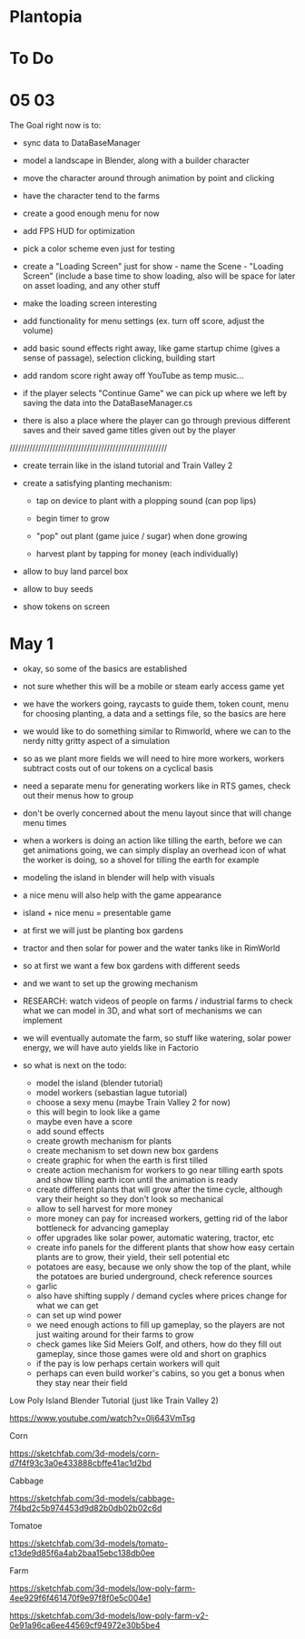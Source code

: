 # Plantopia



# To Do 






# 05 03


The Goal right now is to:

- sync data to DataBaseManager

- model a landscape in Blender, along with a builder character

- move the character around through animation by point and clicking

- have the character tend to the farms

- create a good enough menu for now

- add FPS HUD for optimization

- pick a color scheme even just for testing

- create a "Loading Screen" just for show - name the Scene - "Loading Screen" (include a base time to show loading, also will be space for later on asset loading, and any other stuff

- make the loading screen interesting

- add functionality for menu settings (ex. turn off score, adjust the volume)

- add basic sound effects right away, like game startup chime (gives a sense of passage), selection clicking, building start

- add random score right away off YouTube as temp music...

- if the player selects "Continue Game" we can pick up where we left by saving the data into the DataBaseManager.cs

- there is also a place where the player can go through previous different saves and their saved game titles given out by the player








///////////////////////////////////////////////////////





- create terrain like in the island tutorial and Train Valley 2

- create a satisfying planting mechanism:

  - tap on device to plant with a plopping sound (can pop lips)
  
  - begin timer to grow
  
  - "pop" out plant (game juice / sugar) when done growing
  
  - harvest plant by tapping for money (each individually)
  
- allow to buy land parcel box

- allow to buy seeds

- show tokens on screen






# May 1

- okay, so some of the basics are established

- not sure whether this will be a mobile or steam early access game yet

- we have the workers going, raycasts to guide them, token count, menu for choosing planting, a data and a settings file, so the basics are here

- we would like to do something similar to Rimworld, where we can to the nerdy nitty gritty aspect of a simulation

- so as we plant more fields we will need to hire more workers, workers subtract costs out of our tokens on a cyclical basis

- need a separate menu for generating workers like in RTS games, check out their menus how to group

- don't be overly concerned about the menu layout since that will change menu times

- when a workers is doing an action like tilling the earth, before we can get animations going, we can simply display an overhead icon of what the worker is doing, so a shovel for tilling the earth for example

- modeling the island in blender will help with visuals

- a nice menu will also help with the game appearance

- island + nice menu = presentable game

- at first we will just be planting box gardens

- tractor and then solar for power and the water tanks like in RimWorld

- so at first we want a few box gardens with different seeds 

- and we want to set up the growing mechanism

- RESEARCH: watch videos of people on farms / industrial farms to check what we can model in 3D, and what sort of mechanisms we can implement

- we will eventually automate the farm, so stuff like watering, solar power energy, we will have auto yields like in Factorio

- so what is next on the todo:


  - model the island (blender tutorial)
  - model workers (sebastian lague tutorial)
  - choose a sexy menu (maybe Train Valley 2 for now)
  - this will begin to look like a game
  - maybe even have a score
  - add sound effects
  - create growth mechanism for plants
  - create mechanism to set down new box gardens
  - create graphic for when the earth is first tilled
  - create action mechanism for workers to go near tilling earth spots and show tilling earth icon until the animation is ready
  - create different plants that will grow after the time cycle, although vary their height so they don't look so mechanical
  - allow to sell harvest for more money
  - more money can pay for increased workers, getting rid of the labor bottleneck for advancing gameplay
  - offer upgrades like solar power, automatic watering, tractor, etc
  - create info panels for the different plants that show how easy certain plants are to grow, their yield, their sell potential etc
  - potatoes are easy, because we only show the top of the plant, while the potatoes are buried underground, check reference sources
  - garlic
  - also have shifting supply / demand cycles where prices change for what we can get
  - can set up wind power
  - we need enough actions to fill up gameplay, so the players are not just waiting around for their farms to grow
  - check games like Sid Meiers Golf, and others, how do they fill out gameplay, since those games were old and short on graphics
  - if the pay is low perhaps certain workers will quit
  - perhaps can even build worker's cabins, so you get a bonus when they stay near their field
  
  
  
  













Low Poly Island Blender Tutorial (just like Train Valley 2)

https://www.youtube.com/watch?v=0lj643VmTsg





Corn

https://sketchfab.com/3d-models/corn-d7f4f93c3a0e433888cbffe41ac1d2bd


Cabbage

https://sketchfab.com/3d-models/cabbage-7f4bd2c5b974453d9d82b0db02b02c6d

Tomatoe

https://sketchfab.com/3d-models/tomato-c13de9d85f6a4ab2baa15ebc138db0ee

Farm

https://sketchfab.com/3d-models/low-poly-farm-4ee929f6f461470f9e97f8f0e5c004e1

https://sketchfab.com/3d-models/low-poly-farm-v2-0e91a96ca6ee44569cf94972e30b5be4



